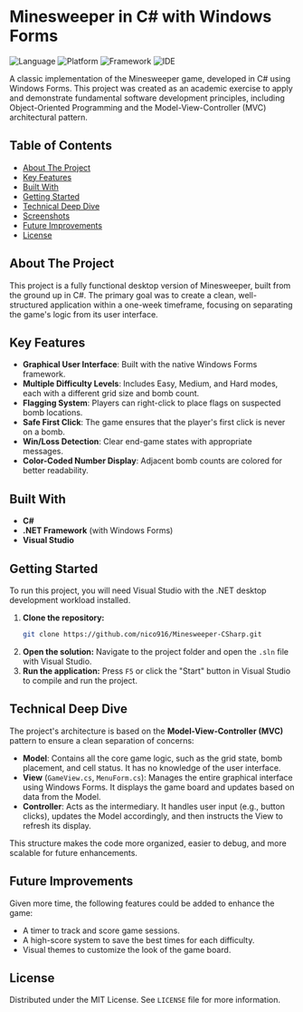 # Minesweeper in C# with Windows Forms

![Language](https://img.shields.io/badge/language-C%23-9B4F96?style=flat-square)
![Platform](https://img.shields.io/badge/platform-Windows-0078D6?style=flat-square)
![Framework](https://img.shields.io/badge/framework-WinForms-blue?style=flat-square)
![IDE](https://img.shields.io/badge/IDE-Visual%20Studio-5C2D91?style=flat-square)

A classic implementation of the Minesweeper game, developed in C# using Windows Forms. This project was created as an academic exercise to apply and demonstrate fundamental software development principles, including Object-Oriented Programming and the Model-View-Controller (MVC) architectural pattern.

## Table of Contents

- [About The Project](#about-the-project)
- [Key Features](#key-features)
- [Built With](#built-with)
- [Getting Started](#getting-started)
- [Technical Deep Dive](#technical-deep-dive)
- [Screenshots](#screenshots)
- [Future Improvements](#future-improvements)
- [License](#license)

## About The Project

This project is a fully functional desktop version of Minesweeper, built from the ground up in C#. The primary goal was to create a clean, well-structured application within a one-week timeframe, focusing on separating the game's logic from its user interface.

## Key Features

-   **Graphical User Interface**: Built with the native Windows Forms framework.
-   **Multiple Difficulty Levels**: Includes Easy, Medium, and Hard modes, each with a different grid size and bomb count.
-   **Flagging System**: Players can right-click to place flags on suspected bomb locations.
-   **Safe First Click**: The game ensures that the player's first click is never on a bomb.
-   **Win/Loss Detection**: Clear end-game states with appropriate messages.
-   **Color-Coded Number Display**: Adjacent bomb counts are colored for better readability.

## Built With

-   **C#**
-   **.NET Framework** (with Windows Forms)
-   **Visual Studio**

## Getting Started

To run this project, you will need Visual Studio with the .NET desktop development workload installed.

1.  **Clone the repository:**
    ```sh
    git clone https://github.com/nico916/Minesweeper-CSharp.git
    ```
2.  **Open the solution:**
    Navigate to the project folder and open the `.sln` file with Visual Studio.
3.  **Run the application:**
    Press `F5` or click the "Start" button in Visual Studio to compile and run the project.

## Technical Deep Dive

The project's architecture is based on the **Model-View-Controller (MVC)** pattern to ensure a clean separation of concerns:

-   **Model**: Contains all the core game logic, such as the grid state, bomb placement, and cell status. It has no knowledge of the user interface.
-   **View** (`GameView.cs`, `MenuForm.cs`): Manages the entire graphical interface using Windows Forms. It displays the game board and updates based on data from the Model.
-   **Controller**: Acts as the intermediary. It handles user input (e.g., button clicks), updates the Model accordingly, and then instructs the View to refresh its display.

This structure makes the code more organized, easier to debug, and more scalable for future enhancements.

## Future Improvements

Given more time, the following features could be added to enhance the game:

-   A timer to track and score game sessions.
-   A high-score system to save the best times for each difficulty.
-   Visual themes to customize the look of the game board.

## License

Distributed under the MIT License. See `LICENSE` file for more information.
